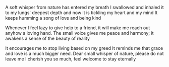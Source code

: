 A soft whisper from nature has entered my breath
I swallowed and inhaled it to my lungs' deepest depth
and now it is tickling my heart and my mind
It keeps humming a song of love and being kind

Whenever I feel lazy to give help to a friend,
it will make me reach out anyhow a loving hand.
The small voice gives me peace and harmony;
it awakens a sense of the beauty of reality

It encourages me to stop living based on my greed
It reminds me that grace and love is a much bigger need.
Dear small whisper of nature, please do not leave me
I cherish you so much, feel welcome to stay eternally
